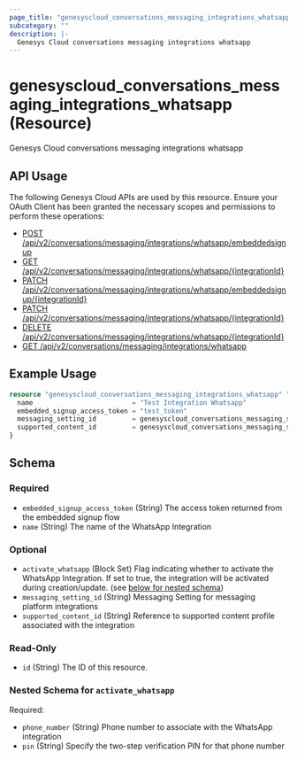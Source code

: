 ```yaml
---
page_title: "genesyscloud_conversations_messaging_integrations_whatsapp Resource - terraform-provider-genesyscloud"
subcategory: ""
description: |-
  Genesys Cloud conversations messaging integrations whatsapp
---
```

# genesyscloud_conversations_messaging_integrations_whatsapp (Resource)

Genesys Cloud conversations messaging integrations whatsapp

## API Usage
The following Genesys Cloud APIs are used by this resource. Ensure your OAuth Client has been granted the necessary scopes and permissions to perform these operations:

* [POST /api/v2/conversations/messaging/integrations/whatsapp/embeddedsignup](https://developer.genesys.cloud/devapps/api-explorer#post-api-v2-conversations-messaging-integrations-whatsapp-embeddedsignup)
* [GET /api/v2/conversations/messaging/integrations/whatsapp/{integrationId}](https://developer.genesys.cloud/devapps/api-explorer#get-api-v2-conversations-messaging-integrations-whatsapp--integrationId-)
* [PATCH /api/v2/conversations/messaging/integrations/whatsapp/embeddedsignup/{integrationId}](https://developer.genesys.cloud/devapps/api-explorer#patch-api-v2-conversations-messaging-integrations-whatsapp-embeddedsignup--integrationId-)
* [PATCH /api/v2/conversations/messaging/integrations/whatsapp/{integrationId}](https://developer.genesys.cloud/devapps/api-explorer#patch-api-v2-conversations-messaging-integrations-whatsapp--integrationId-)
* [DELETE /api/v2/conversations/messaging/integrations/whatsapp/{integrationId}](https://developer.genesys.cloud/devapps/api-explorer#delete-api-v2-conversations-messaging-integrations-whatsapp--integrationId-)
* [GET /api/v2/conversations/messaging/integrations/whatsapp](https://developer.genesys.cloud/devapps/api-explorer#get-api-v2-conversations-messaging-integrations-whatsapp)



## Example Usage

```terraform
resource "genesyscloud_conversations_messaging_integrations_whatsapp" "test_messaging_whatsapp" {
  name                         = "Test Integration Whatsapp"
  embedded_signup_access_token = "test_token"
  messaging_setting_id         = genesyscloud_conversations_messaging_settings.settings.id
  supported_content_id         = genesyscloud_conversations_messaging_supportedcontent.content.id
}
```

<!-- schema generated by tfplugindocs -->
## Schema

### Required

- `embedded_signup_access_token` (String) The access token returned from the embedded signup flow
- `name` (String) The name of the WhatsApp Integration

### Optional

- `activate_whatsapp` (Block Set) Flag indicating whether to activate the WhatsApp Integration. If set to true, the integration will be activated during creation/update. (see [below for nested schema](#nestedblock--activate_whatsapp))
- `messaging_setting_id` (String) Messaging Setting for messaging platform integrations
- `supported_content_id` (String) Reference to supported content profile associated with the integration

### Read-Only

- `id` (String) The ID of this resource.

<a id="nestedblock--activate_whatsapp"></a>
### Nested Schema for `activate_whatsapp`

Required:

- `phone_number` (String) Phone number to associate with the WhatsApp integration
- `pin` (String) Specify the two-step verification PIN for that phone number

